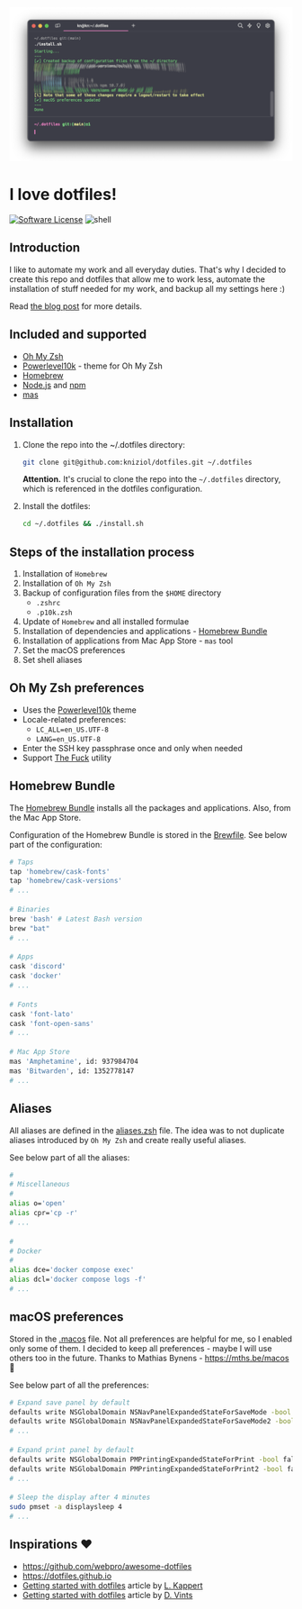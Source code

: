 <img src="images/terminal.png" alt="Terminal">

# I love dotfiles!

[![Software License](https://img.shields.io/badge/license-MIT-green.svg)](./LICENSE)
![shell](https://img.shields.io/badge/Shell-Zsh-blue)

## Introduction

I like to automate my work and all everyday duties. That's why I decided to create this repo and dotfiles that allow me
to work less, automate the installation of stuff needed for my work, and backup all my settings here :)

Read [the blog post](https://niziol.me/2024/05/i-love-dotfiles/) for more details.

## Included and supported

- [Oh My Zsh](https://ohmyz.sh)
- [Powerlevel10k](https://github.com/romkatv/powerlevel10k) - theme for Oh My Zsh
- [Homebrew](https://brew.sh)
- [Node.js](https://nodejs.org) and [npm](https://www.npmjs.com)
- [mas](https://github.com/mas-cli/mas)

## Installation

1. Clone the repo into the ~/.dotfiles directory:

    ```bash
    git clone git@github.com:kniziol/dotfiles.git ~/.dotfiles
    ```

   **Attention.**
   It's crucial to clone the repo into the `~/.dotfiles` directory, which is referenced in the dotfiles configuration.


2. Install the dotfiles:

    ```bash
    cd ~/.dotfiles && ./install.sh
    ```

## Steps of the installation process

1. Installation of `Homebrew`
2. Installation of `Oh My Zsh`
3. Backup of configuration files from the `$HOME` directory
    - `.zshrc`
    - `.p10k.zsh`
4. Update of `Homebrew` and all installed formulae
5. Installation of dependencies and applications - [Homebrew Bundle](https://github.com/Homebrew/homebrew-bundle)
6. Installation of applications from Mac App Store - `mas` tool
7. Set the macOS preferences
8. Set shell aliases

## Oh My Zsh preferences

- Uses the [Powerlevel10k](https://github.com/romkatv/powerlevel10k) theme
- Locale-related preferences:
    - `LC_ALL=en_US.UTF-8`
    - `LANG=en_US.UTF-8`
- Enter the SSH key passphrase once and only when needed
- Support [The Fuck](https://github.com/nvbn/thefuck) utility

## Homebrew Bundle

The [Homebrew Bundle](https://github.com/Homebrew/homebrew-bundle) installs all the packages and applications.
Also, from the Mac App Store.

Configuration of the Homebrew Bundle is stored in the [Brewfile](./Brewfile). See below part of the configuration:

```bash
# Taps
tap 'homebrew/cask-fonts'
tap 'homebrew/cask-versions'
# ...

# Binaries
brew 'bash' # Latest Bash version
brew "bat"
# ...

# Apps
cask 'discord'
cask 'docker'
# ...

# Fonts
cask 'font-lato'
cask 'font-open-sans'
# ...

# Mac App Store
mas 'Amphetamine', id: 937984704
mas 'Bitwarden', id: 1352778147
# ...
```

## Aliases

All aliases are defined in the [aliases.zsh](./aliases.zsh) file. The idea was to not duplicate aliases introduced by
`Oh My Zsh` and create really useful aliases.

See below part of all the aliases:

```bash
#
# Miscellaneous
#
alias o='open'
alias cpr='cp -r'
# ...

#
# Docker
#
alias dce='docker compose exec'
alias dcl='docker compose logs -f'
# ...
```

## macOS preferences

Stored in the [.macos](./.macos) file. Not all preferences are helpful for me, so I enabled only some of them. I decided
to keep all preferences - maybe I will use others too in the future.
Thanks to Mathias Bynens - https://mths.be/macos 💪

See below part of all the preferences:

```bash
# Expand save panel by default
defaults write NSGlobalDomain NSNavPanelExpandedStateForSaveMode -bool true
defaults write NSGlobalDomain NSNavPanelExpandedStateForSaveMode2 -bool true
# ...

# Expand print panel by default
defaults write NSGlobalDomain PMPrintingExpandedStateForPrint -bool false
defaults write NSGlobalDomain PMPrintingExpandedStateForPrint2 -bool false
# ...

# Sleep the display after 4 minutes
sudo pmset -a displaysleep 4
# ...
```

## Inspirations ❤️

- https://github.com/webpro/awesome-dotfiles
- https://dotfiles.github.io
- [Getting started with dotfiles](https://www.webpro.nl/articles/getting-started-with-dotfiles) article
  by [L. Kappert](https://github.com/webpro)
- [Getting started with dotfiles](https://driesvints.com/blog/getting-started-with-dotfiles/) article
  by [D. Vints](https://github.com/driesvints)
